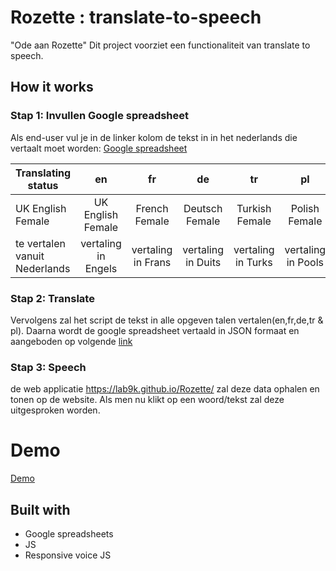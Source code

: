 # Rozette : translate-to-speech

"Ode aan Rozette" 
Dit project voorziet een functionaliteit van translate to speech.  

## How it works

### Stap 1: Invullen Google spreadsheet

Als end-user vul je in de linker kolom de tekst in in het nederlands die vertaalt moet worden:
[Google spreadsheet](https://docs.google.com/spreadsheets/d/1gsdlh7rZmZeC2rYBS16b3g1Z5kJ1AkiZRT9_sTJgBz4/edit?ts=5a0975fd#gid=0)

| Translating status | en | fr | de | tr | pl |
|----------|:-------------:|:------:| :------:|:------:|:------:|
|UK English Female |	UK English Female |	French Female |	Deutsch Female | Turkish Female |	Polish Female |
|te vertalen vanuit Nederlands|vertaling in Engels|vertaling in Frans|vertaling in Duits|vertaling in Turks|vertaling in Pools| 

### Stap 2: Translate

Vervolgens zal het script de tekst in alle opgeven talen vertalen(en,fr,de,tr & pl).
Daarna wordt de google spreadsheet vertaald in JSON formaat en aangeboden op volgende [link](https://spreadsheets.google.com/feeds/list/1gsdlh7rZmZeC2rYBS16b3g1Z5kJ1AkiZRT9_sTJgBz4/od6/public/values?alt=json)

### Stap 3: Speech

de web applicatie https://lab9k.github.io/Rozette/ zal deze data ophalen en tonen op de website.
Als men nu klikt op een woord/tekst zal deze uitgesproken worden. 

# Demo

[Demo](https://lab9k.github.io/Rozette/)


## Built with

* Google spreadsheets
* JS
* Responsive voice JS
